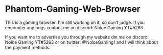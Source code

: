 # Phantom-Gaming-Web-Browser
This is a gaming browser. I'm still working on it, so don't judge. If you encounter any bugs contact me on discord: Noice Gaming YT#5263

If you want me to advertise you through my website dm me on discord: Noice Gaming YT#5263 or on twitter: @NoiceGaming1 and I will think about the payment methods.
